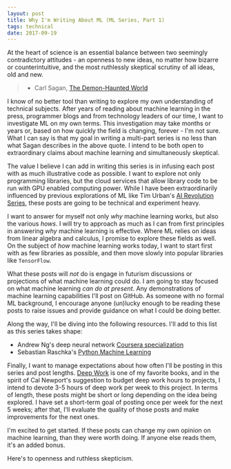 ```yaml
---
layout: post
title: Why I'm Writing About ML (ML Series, Part 1)
tags: technical
date: 2017-09-19
---
```


>
At the heart of science is an essential balance between two seemingly contradictory attitudes - an openness to new ideas, no matter how bizarre or counterintuitive, and the most ruthlessly skeptical scrutiny of all ideas, old and new.
>
> - Carl Sagan, [The Demon-Haunted World](https://www.amazon.com/Demon-Haunted-World-Science-Candle-Dark/dp/0345409469)
>

I know of no better tool than writing to explore my own understanding of technical subjects. After years of reading about machine learning in the press, programmer blogs and from technology leaders of our time, I want to investigate ML on my own terms. This investigation may take months or years or, based on how quickly the field is changing, forever - I'm not sure. What I can say is that my goal in writing a multi-part series is no less than what Sagan describes in the above quote. I intend to be both open to extraordinary claims about machine learning and simultaneously skeptical.

The value I believe I can add in writing this series is in infusing each post with as much illustrative code as possible. I want to explore not only programming libraries, but the cloud services that allow library code to be run with GPU enabled computing power. While I have been extraordinarily influenced by previous explorations of ML like Tim Urban's [AI Revolution Series](https://waitbutwhy.com/2015/01/artificial-intelligence-revolution-1.html), these posts are going to be technical and experiment heavy.

I want to answer for myself not only *why* machine learning works, but also the various *hows*. I will try to approach as much as I can from first principles in answering *why* machine learning is effective. Where ML relies on ideas from linear algebra and calculus, I promise to explore these fields as well. On the subject of *how* machine learning works today, I want to start first with as few libraries as possible, and then move slowly into popular libraries like `TensorFlow`.

What these posts will *not* do is engage in futurism discussions or projections of what machine learning could do. I am going to stay focused on what machine learning *can do at present*. Any demonstrations of machine learning capabilities I'll post on GitHub. As someone with no formal ML background, I encourage anyone (un)lucky enough to be reading these posts to raise issues and provide guidance on what I could be doing better.

Along the way, I'll be diving into the following resources. I'll add to this list as this series takes shape:

- Andrew Ng's deep neural network [Coursera specialization](https://www.coursera.org/specializations/deep-learning)
- Sebastian Raschka's [Python Machine Learning](https://www.amazon.com/Python-Machine-Learning-Sebastian-Raschka-ebook/dp/B00YSILNL0)

Finally, I want to manage expectations about how often I'll be posting in this series and post lengths. [Deep Work](https://www.amazon.com/Deep-Work-Focused-Success-Distracted/dp/1455586692) is one of my favorite books, and in the spirit of Cal Newport's suggestion to budget deep work hours to projects, I intend to devote 3-5 hours of deep work per week to this project. In terms of length, these posts might be short or long depending on the idea being explored. I have set a short-term goal of posting once per week for the next 5 weeks; after that, I'll evaluate the quality of those posts and make improvements for the next ones.

I'm excited to get started. If these posts can change my own opinion on machine learning, than they were worth doing. If anyone else reads them, it's an added bonus.

Here's to openness and ruthless skepticism.
